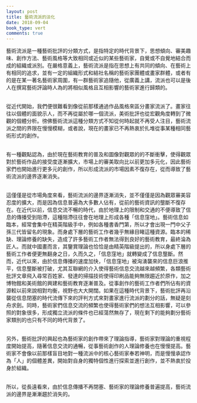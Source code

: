 ```yaml
---
layout: post
title: 藝術流派的淡化
date: 2018-09-04
book_type: vert
comments: true
---
```


<div class="drop-caps">藝術流派是一種藝術批評的分類方式，是指特定的時代背景下，思想傾向、審美趣味、創作方法、藝術風格等大致相同或近似的某些藝術家，自覺或不自覺地結合而成的組織或派別。在嚴格意義上，藝術流派是指在思想上有共同的傾向、在藝術上有相同的追求，並有一定的組織形式和結社名稱的藝術家團體或畫家群體，或者有的是在某一著名藝術家周圍，有一群藝術家追隨他，從廣義上講，流派也可以是後人在撰寫藝術評論時人為的將相似風格且互相影響的藝術家進行歸類的。<br></div><br>

從近代開始，我們便很難看到像從前那樣通過作品風格來區分畫家流派了。畫家往往以個體的面貌示人，而不再從屬於哪一個流派，美術批評也從宏觀角度轉到了微觀的個體分析。徬佛藝術流派這種分類方式不知從何時起就不再受人注目，藝術流派之間的界限在慢慢模糊，或者說，現在的畫家已不再熱衷於扎堆從事某種相同藝術形式的創作。<br><br>

有一種觀點認為，由於現在藝術教育的普及和圖像對觀眾的的不斷衝擊，使得觀眾對於藝術作品的接受度逐漸擴大，市場上的審美取向比以前更加多元化，因此藝術家們也開始進行更多元的創作，所以形成流派的市場因素不復存在，從而導致了藝術流派的邊界逐漸消失。<br><br>

這僅僅是從市場角度來看，藝術流派的邊界逐漸消失，並不僅僅是因為觀眾審美容忍度的擴大，而是因為信息普遍為大多數人佔有，從前的藝術資訊的壟斷不復存在。在近代以前，信息交流不暢的時代，由於地理上的限制和交通的不便導致了信息的傳播受到阻滯，這種阻滯往往會在地理上形成各種「信息窪地」。藝術信息如臨本，經常會集中在精英階級手中，例如各種書香門第，所以才會出現一門中父子孫三代皆留名的現象。而身處下層的藝術工作者幾乎無緣目睹這種資源。臨本的稀缺、理論修養的缺失，造成了許多藝術工作者無法得到良好的藝術教育，最終淪為匠人。而就中國畫而言，其鑒賞理論也恰恰是由精英階級提出的，所以身處下層的藝術工作者便更無翻身之日，久而久之，「信息窪地」就轉變成了信息壟斷。然而，近代以來，由於信息傳播的速度加快，「信息窪地」被洶湧襲來的信息巨浪推平，信息壟斷被打破，尤其互聯網的介入使得藝術信息交流越來越頻繁，各類藝術批評文章飛入尋常百姓家、發達的掃描技術使得印刷品能夠無限趨近於原作，加之博物館和美術館的興建和藝術教育逐漸普及。從事創作的藝術工作者們所佔有的資源較以前來說相對均衡，視野也大大開闊。如果在這種時代背景下，藝術批評再沿襲從信息閉塞的時代流傳下來的評判方式來對畫家進行流派的劃分的話，無疑是刻舟求劍。同時，藝術家們信息交流的頻繁也使得藝術家們的想法互相影響，可以參照的對象很多，形成獨立流派的條件也已經蕩然無存了，現在剩下的能夠劃分藝術家類別的也只有不同的時代背景了。<br><br>

另外，藝術批評的興起也為藝術家的創作帶來了理論指導，藝術家對理論的重視程度開始提高，隨著信息交流的通暢，從事藝術創作的人理論修養也在慢慢提高。藝術家不會像以前那樣盲目地對一種流派中的核心藝術家奉若神明，而是慢慢承認作為「人」的個體差異，開始對自身的獨特個性進行探索並進行創作，並不熱衷於投身於組織。<br><br>

所以，從長遠看來，由於信息傳播不再閉塞、藝術家的理論修養普遍提高，藝術流派的邊界是漸漸趨於消失的。
